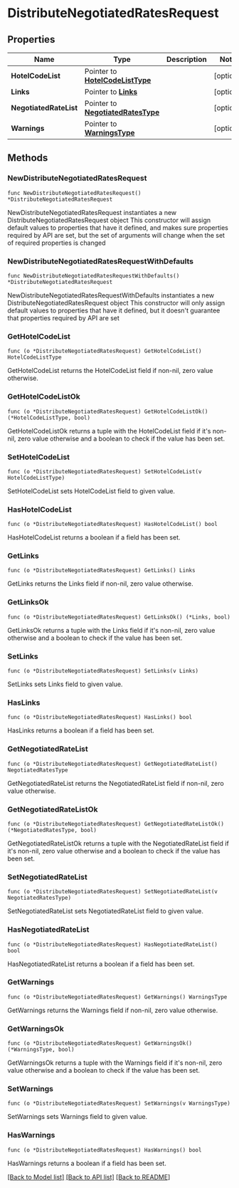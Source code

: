 # DistributeNegotiatedRatesRequest

## Properties

Name | Type | Description | Notes
------------ | ------------- | ------------- | -------------
**HotelCodeList** | Pointer to [**HotelCodeListType**](HotelCodeListType.md) |  | [optional] 
**Links** | Pointer to [**Links**](Links.md) |  | [optional] 
**NegotiatedRateList** | Pointer to [**NegotiatedRatesType**](NegotiatedRatesType.md) |  | [optional] 
**Warnings** | Pointer to [**WarningsType**](WarningsType.md) |  | [optional] 

## Methods

### NewDistributeNegotiatedRatesRequest

`func NewDistributeNegotiatedRatesRequest() *DistributeNegotiatedRatesRequest`

NewDistributeNegotiatedRatesRequest instantiates a new DistributeNegotiatedRatesRequest object
This constructor will assign default values to properties that have it defined,
and makes sure properties required by API are set, but the set of arguments
will change when the set of required properties is changed

### NewDistributeNegotiatedRatesRequestWithDefaults

`func NewDistributeNegotiatedRatesRequestWithDefaults() *DistributeNegotiatedRatesRequest`

NewDistributeNegotiatedRatesRequestWithDefaults instantiates a new DistributeNegotiatedRatesRequest object
This constructor will only assign default values to properties that have it defined,
but it doesn't guarantee that properties required by API are set

### GetHotelCodeList

`func (o *DistributeNegotiatedRatesRequest) GetHotelCodeList() HotelCodeListType`

GetHotelCodeList returns the HotelCodeList field if non-nil, zero value otherwise.

### GetHotelCodeListOk

`func (o *DistributeNegotiatedRatesRequest) GetHotelCodeListOk() (*HotelCodeListType, bool)`

GetHotelCodeListOk returns a tuple with the HotelCodeList field if it's non-nil, zero value otherwise
and a boolean to check if the value has been set.

### SetHotelCodeList

`func (o *DistributeNegotiatedRatesRequest) SetHotelCodeList(v HotelCodeListType)`

SetHotelCodeList sets HotelCodeList field to given value.

### HasHotelCodeList

`func (o *DistributeNegotiatedRatesRequest) HasHotelCodeList() bool`

HasHotelCodeList returns a boolean if a field has been set.

### GetLinks

`func (o *DistributeNegotiatedRatesRequest) GetLinks() Links`

GetLinks returns the Links field if non-nil, zero value otherwise.

### GetLinksOk

`func (o *DistributeNegotiatedRatesRequest) GetLinksOk() (*Links, bool)`

GetLinksOk returns a tuple with the Links field if it's non-nil, zero value otherwise
and a boolean to check if the value has been set.

### SetLinks

`func (o *DistributeNegotiatedRatesRequest) SetLinks(v Links)`

SetLinks sets Links field to given value.

### HasLinks

`func (o *DistributeNegotiatedRatesRequest) HasLinks() bool`

HasLinks returns a boolean if a field has been set.

### GetNegotiatedRateList

`func (o *DistributeNegotiatedRatesRequest) GetNegotiatedRateList() NegotiatedRatesType`

GetNegotiatedRateList returns the NegotiatedRateList field if non-nil, zero value otherwise.

### GetNegotiatedRateListOk

`func (o *DistributeNegotiatedRatesRequest) GetNegotiatedRateListOk() (*NegotiatedRatesType, bool)`

GetNegotiatedRateListOk returns a tuple with the NegotiatedRateList field if it's non-nil, zero value otherwise
and a boolean to check if the value has been set.

### SetNegotiatedRateList

`func (o *DistributeNegotiatedRatesRequest) SetNegotiatedRateList(v NegotiatedRatesType)`

SetNegotiatedRateList sets NegotiatedRateList field to given value.

### HasNegotiatedRateList

`func (o *DistributeNegotiatedRatesRequest) HasNegotiatedRateList() bool`

HasNegotiatedRateList returns a boolean if a field has been set.

### GetWarnings

`func (o *DistributeNegotiatedRatesRequest) GetWarnings() WarningsType`

GetWarnings returns the Warnings field if non-nil, zero value otherwise.

### GetWarningsOk

`func (o *DistributeNegotiatedRatesRequest) GetWarningsOk() (*WarningsType, bool)`

GetWarningsOk returns a tuple with the Warnings field if it's non-nil, zero value otherwise
and a boolean to check if the value has been set.

### SetWarnings

`func (o *DistributeNegotiatedRatesRequest) SetWarnings(v WarningsType)`

SetWarnings sets Warnings field to given value.

### HasWarnings

`func (o *DistributeNegotiatedRatesRequest) HasWarnings() bool`

HasWarnings returns a boolean if a field has been set.


[[Back to Model list]](../README.md#documentation-for-models) [[Back to API list]](../README.md#documentation-for-api-endpoints) [[Back to README]](../README.md)


